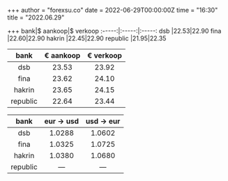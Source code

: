 +++
author = "forexsu.co"
date = 2022-06-29T00:00:00Z
time = "16:30"
title = "2022.06.29"

+++
bank|$ aankoop|$ verkoop
:-----:|:-----:|:-----:
dsb  |22.53|22.90
fina  |22.60|22.90
hakrin  |22.45|22.90
republic  |21.95|22.35

bank|€ aankoop|€ verkoop
:-----:|:-----:|:-----:
dsb  |23.53|23.92
fina  |23.62|24.10
hakrin  |23.65|24.15
republic  |22.64|23.44

bank|eur → usd|usd → eur
:-----:|:-----:|:-----:
dsb  |1.0288|1.0602
fina  |1.0325|1.0725
hakrin  |1.0380|1.0680
republic  |—|—
